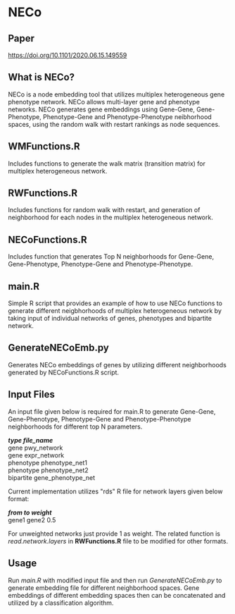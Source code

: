 # NECo
## Paper
https://doi.org/10.1101/2020.06.15.149559
## What is NECo?
NECo is a node embedding tool that utilizes multiplex heterogeneous gene phenotype network. NECo allows multi-layer gene and phenotype networks. NECo generates gene embeddings using Gene-Gene, Gene-Phenotype, Phenotype-Gene and Phenotype-Phenotype neibhorhood spaces, using the random walk with restart rankings as node sequences.

## WMFunctions.R
Includes functions to generate the walk matrix (transition matrix) for multiplex heterogeneous network.

## RWFunctions.R
Includes functions for random walk with restart, and generation of neighborhood for each nodes in the multiplex heterogeneous network. 

## NECoFunctions.R
Includes function that generates Top N neighborhoods for Gene-Gene, Gene-Phenotype, Phenotype-Gene and Phenotype-Phenotype.

## main.R
Simple R script that provides an example of how to use NECo functions to generate different neigbhorhoods of multiplex heterogeneous network by taking input of individual networks of genes, phenotypes and bipartite network.

## GenerateNECoEmb.py
Generates NECo embeddings of genes by utilizing different neighborhoods generated by NECoFunctions.R script.

## Input Files
An input file given below is required for main.R to generate Gene-Gene, Gene-Phenotype, Phenotype-Gene and Phenotype-Phenotype neighborhoods for different top N parameters. <br>

_**type	file_name**_<br>
gene	pwy_network<br>
gene	expr_network<br>
phenotype	phenotype_net1<br>
phenotype	phenotype_net2<br>
bipartite	gene_phenotype_net<br>

Current implementation utilizes "rds" R file for network layers given below format:<br>

_**from to weight**_<br>
gene1 gene2 0.5<br>

For unweighted networks just provide 1 as weight. The related function is _read.network.layers_ in **RWFunctions.R** file to be modified for other formats.

## Usage

Run _main.R_ with modified input file and then run  _GenerateNECoEmb.py_ to generate embedding file for different neighborhood spaces. Gene embeddings of different embedding spaces then can be concatenated and utilized by a classification algorithm.
